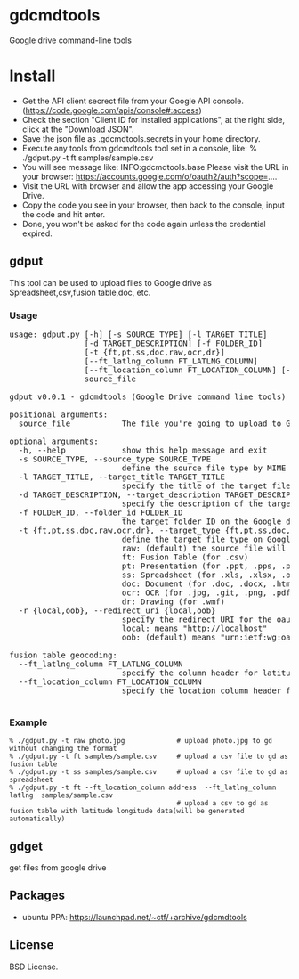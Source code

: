 gdcmdtools
=========
Google drive command-line tools


# Install

 * Get the API client secrect file from your Google API console.(https://code.google.com/apis/console#:access)
 * Check the section "Client ID for installed applications", at the right side, click at the "Download JSON".
 * Save the json file as .gdcmdtools.secrets in your home directory.
 * Execute any tools from gdcmdtools tool set in a console, like: % ./gdput.py -t ft samples/sample.csv 
 * You will see message like: INFO:gdcmdtools.base:Please visit the URL in your browser: https://accounts.google.com/o/oauth2/auth?scope=....
 * Visit the URL with browser and allow the app accessing your Google Drive.
 * Copy the code you see in your browser, then back to the console, input the code and hit enter.
 * Done, you won't be asked for the code again unless the credential expired.


## gdput
This tool can be used to upload files to Google drive as Spreadsheet,csv,fusion table,doc, etc.

### Usage
<pre>
usage: gdput.py [-h] [-s SOURCE_TYPE] [-l TARGET_TITLE]
                [-d TARGET_DESCRIPTION] [-f FOLDER_ID]
                [-t {ft,pt,ss,doc,raw,ocr,dr}]
                [--ft_latlng_column FT_LATLNG_COLUMN]
                [--ft_location_column FT_LOCATION_COLUMN] [-r {local,oob}]
                source_file

gdput v0.0.1 - gdcmdtools (Google Drive command line tools)

positional arguments:
  source_file           The file you're going to upload to Google Drive

optional arguments:
  -h, --help            show this help message and exit
  -s SOURCE_TYPE, --source_type SOURCE_TYPE
                        define the source file type by MIME type, ex: "text/csv", or "auto" to determine the file type by file name
  -l TARGET_TITLE, --target_title TARGET_TITLE
                        specify the title of the target file
  -d TARGET_DESCRIPTION, --target_description TARGET_DESCRIPTION
                        specify the description of the target file
  -f FOLDER_ID, --folder_id FOLDER_ID
                        the target folder ID on the Google drive
  -t {ft,pt,ss,doc,raw,ocr,dr}, --target_type {ft,pt,ss,doc,raw,ocr,dr}
                        define the target file type on Google Drive, could be:
                        raw: (default) the source file will uploaded without touching
                        ft: Fusion Table (for .csv)
                        pt: Presentation (for .ppt, .pps, .pptx)
                        ss: Spreadsheet (for .xls, .xlsx, .ods, .csv, .tsv, .tab)
                        doc: Document (for .doc, .docx, .html, .htm, .txt, .rtf)
                        ocr: OCR (for .jpg, .git, .png, .pdf)
                        dr: Drawing (for .wmf)
  -r {local,oob}, --redirect_uri {local,oob}
                        specify the redirect URI for the oauth2 flow, could be:
                        local: means "http://localhost"
                        oob: (default) means "urn:ietf:wg:oauth:2.0:oob"

fusion table geocoding:
  --ft_latlng_column FT_LATLNG_COLUMN
                        specify the column header for latitude and longitude for the fusion table(if target_type is ft and --ft_location_column is used), the column will be created if not present
  --ft_location_column FT_LOCATION_COLUMN
                        specify the location column header for the fusion table (if target_type is ft)

</pre>

### Example
    % ./gdput.py -t raw photo.jpg             # upload photo.jpg to gd without changing the format
    % ./gdput.py -t ft samples/sample.csv     # upload a csv file to gd as fusion table
    % ./gdput.py -t ss samples/sample.csv     # upload a csv file to gd as spreadsheet
    % ./gdput.py -t ft --ft_location_column address  --ft_latlng_column latlng  samples/sample.csv 
                                              # upload a csv to gd as fusion table with latitude longitude data(will be generated automatically)



## gdget

get files from google drive


## Packages
  * ubuntu PPA: https://launchpad.net/~ctf/+archive/gdcmdtools



## License
BSD License.

